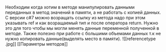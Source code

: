 Необходим когда хотим в методе манипулировать данными переданных в метод значений в памяти, а не работать с копией данных. С версии с#7 можно возращать ссылку из метода надо при этом указывать ref и как возращаемый тип и после оператора return. Нужно это для того чтобы мы могли менять данные переменной полученной в методе. Также полезно при работе с большими объемами данных т.к не нужно копировать данные(выделять место в памяти).
![[referencetype .jpg]]
[[Параметры методов]]

